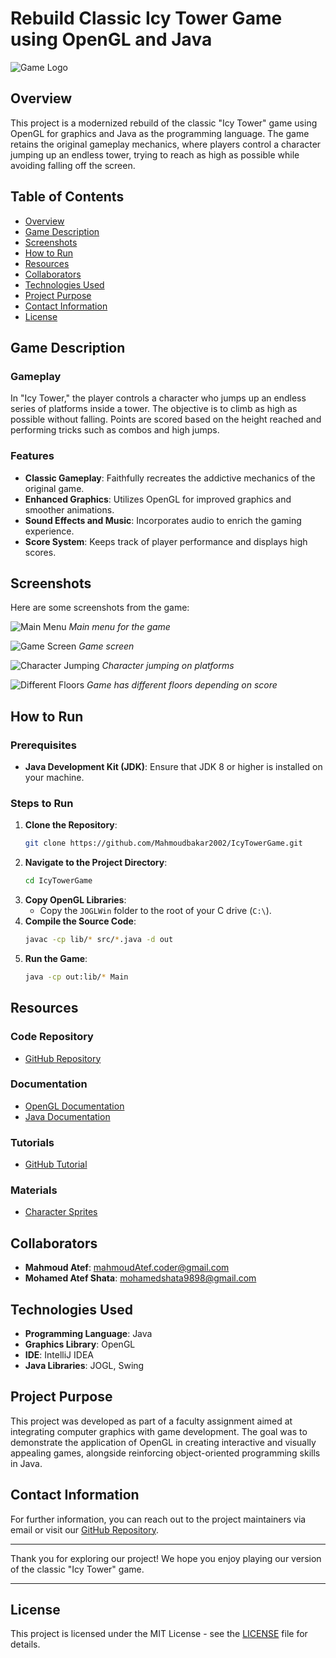 # Rebuild Classic Icy Tower Game using OpenGL and Java

![Game Logo](assets/logo.png)

## Overview

This project is a modernized rebuild of the classic "Icy Tower" game using OpenGL for graphics and Java as the programming language. The game retains the original gameplay mechanics, where players control a character jumping up an endless tower, trying to reach as high as possible while avoiding falling off the screen.

## Table of Contents
- [Overview](#overview)
- [Game Description](#game-description)
- [Screenshots](#screenshots)
- [How to Run](#how-to-run)
- [Resources](#resources)
- [Collaborators](#collaborators)
- [Technologies Used](#technologies-used)
- [Project Purpose](#project-purpose)
- [Contact Information](#contact-information)
- [License](#license)

## Game Description

### Gameplay
In "Icy Tower," the player controls a character who jumps up an endless series of platforms inside a tower. The objective is to climb as high as possible without falling. Points are scored based on the height reached and performing tricks such as combos and high jumps.

### Features
- **Classic Gameplay**: Faithfully recreates the addictive mechanics of the original game.
- **Enhanced Graphics**: Utilizes OpenGL for improved graphics and smoother animations.
- **Sound Effects and Music**: Incorporates audio to enrich the gaming experience.
- **Score System**: Keeps track of player performance and displays high scores.

## Screenshots

Here are some screenshots from the game:

![Main Menu](screenshots/Screenshot1.png)
*Main menu for the game*

![Game Screen](screenshots/Screenshot2.png)
*Game screen*

![Character Jumping](screenshots/Screenshot3.png)
*Character jumping on platforms*

![Different Floors](screenshots/Screenshot4.png)
*Game has different floors depending on score*

## How to Run

### Prerequisites
- **Java Development Kit (JDK)**: Ensure that JDK 8 or higher is installed on your machine.

### Steps to Run
1. **Clone the Repository**:
    ```sh
    git clone https://github.com/Mahmoudbakar2002/IcyTowerGame.git
    ```
2. **Navigate to the Project Directory**:
    ```sh
    cd IcyTowerGame
    ```
3. **Copy OpenGL Libraries**:
   - Copy the `JOGLWin` folder to the root of your C drive (`C:\`).
4. **Compile the Source Code**:
    ```sh
    javac -cp lib/* src/*.java -d out
    ```
5. **Run the Game**:
    ```sh
    java -cp out:lib/* Main
    ```

## Resources

### Code Repository
- [GitHub Repository](https://github.com/Mahmoudbakar2002/IcyTowerGame)

### Documentation
- [OpenGL Documentation](https://www.opengl.org/documentation/)
- [Java Documentation](https://docs.oracle.com/en/java/)

### Tutorials
- [GitHub Tutorial](https://www.youtube.com/watch?v=Q6G-J54vgKc)

### Materials
- [Character Sprites](http://www.icytower.unas.cz/down2.htm)

## Collaborators

- **Mahmoud Atef**: [mahmoudAtef.coder@gmail.com](mailto:mahmoudAtef.coder@gmail.com)
- **Mohamed Atef Shata**: [mohamedshata9898@gmail.com](mailto:mohamedshata9898@gmail.com)

## Technologies Used

- **Programming Language**: Java
- **Graphics Library**: OpenGL
- **IDE**: IntelliJ IDEA
- **Java Libraries**: JOGL, Swing

## Project Purpose

This project was developed as part of a faculty assignment aimed at integrating computer graphics with game development. The goal was to demonstrate the application of OpenGL in creating interactive and visually appealing games, alongside reinforcing object-oriented programming skills in Java.

## Contact Information

For further information, you can reach out to the project maintainers via email or visit our [GitHub Repository](https://github.com/Mahmoudbakar2002/IcyTowerGame).

---

Thank you for exploring our project! We hope you enjoy playing our version of the classic "Icy Tower" game.

---

## License

This project is licensed under the MIT License - see the [LICENSE](LICENSE) file for details.
